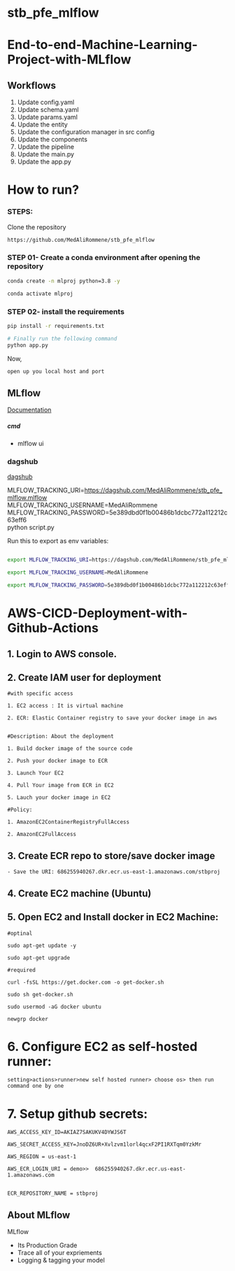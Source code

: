# stb_pfe_mlflow

# End-to-end-Machine-Learning-Project-with-MLflow

## Workflows

1. Update config.yaml
2. Update schema.yaml
3. Update params.yaml
4. Update the entity
5. Update the configuration manager in src config
6. Update the components
7. Update the pipeline
8. Update the main.py
9. Update the app.py

# How to run?

### STEPS:

Clone the repository

```bash
https://github.com/MedAliRommene/stb_pfe_mlflow
```

### STEP 01- Create a conda environment after opening the repository

```bash
conda create -n mlproj python=3.8 -y
```

```bash
conda activate mlproj
```

### STEP 02- install the requirements

```bash
pip install -r requirements.txt
```

```bash
# Finally run the following command
python app.py
```

Now,

```bash
open up you local host and port
```

## MLflow

[Documentation](https://mlflow.org/docs/latest/index.html)

##### cmd

- mlflow ui

### dagshub

[dagshub](https://dagshub.com/)

MLFLOW_TRACKING_URI=https://dagshub.com/MedAliRommene/stb_pfe_mlflow.mlflow \
MLFLOW_TRACKING_USERNAME=MedAliRommene \
MLFLOW_TRACKING_PASSWORD=5e389dbd0f1b00486b1dcbc772a112212c63eff6\
python script.py

Run this to export as env variables:

```bash

export MLFLOW_TRACKING_URI=https://dagshub.com/MedAliRommene/stb_pfe_mlflow.mlflow

export MLFLOW_TRACKING_USERNAME=MedAliRommene

export MLFLOW_TRACKING_PASSWORD=5e389dbd0f1b00486b1dcbc772a112212c63eff6

```

# AWS-CICD-Deployment-with-Github-Actions

## 1. Login to AWS console.

## 2. Create IAM user for deployment

    #with specific access

    1. EC2 access : It is virtual machine

    2. ECR: Elastic Container registry to save your docker image in aws


    #Description: About the deployment

    1. Build docker image of the source code

    2. Push your docker image to ECR

    3. Launch Your EC2

    4. Pull Your image from ECR in EC2

    5. Lauch your docker image in EC2

    #Policy:

    1. AmazonEC2ContainerRegistryFullAccess

    2. AmazonEC2FullAccess

## 3. Create ECR repo to store/save docker image

    - Save the URI: 686255940267.dkr.ecr.us-east-1.amazonaws.com/stbproj

## 4. Create EC2 machine (Ubuntu)

## 5. Open EC2 and Install docker in EC2 Machine:

    #optinal

    sudo apt-get update -y

    sudo apt-get upgrade

    #required

    curl -fsSL https://get.docker.com -o get-docker.sh

    sudo sh get-docker.sh

    sudo usermod -aG docker ubuntu

    newgrp docker

# 6. Configure EC2 as self-hosted runner:

    setting>actions>runner>new self hosted runner> choose os> then run command one by one

# 7. Setup github secrets:

    AWS_ACCESS_KEY_ID=AKIAZ7SAKUKV4DYWJS6T

    AWS_SECRET_ACCESS_KEY=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

    AWS_REGION = us-east-1

    AWS_ECR_LOGIN_URI = demo>>  686255940267.dkr.ecr.us-east-1.amazonaws.com
    

    ECR_REPOSITORY_NAME = stbproj

## About MLflow

MLflow

- Its Production Grade
- Trace all of your expriements
- Logging & tagging your model
